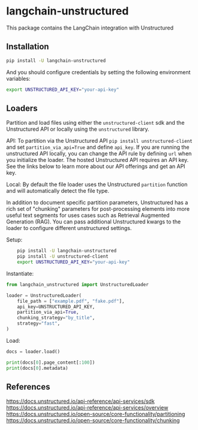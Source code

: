 # langchain-unstructured

This package contains the LangChain integration with Unstructured

## Installation

```bash
pip install -U langchain-unstructured
```

And you should configure credentials by setting the following environment variables:

```bash
export UNSTRUCTURED_API_KEY="your-api-key"
```

## Loaders

Partition and load files using either the `unstructured-client` sdk and the
Unstructured API or locally using the `unstructured` library.

API:
To partition via the Unstructured API `pip install unstructured-client` and set
`partition_via_api=True` and define `api_key`. If you are running the unstructured API
locally, you can change the API rule by defining `url` when you initialize the
loader. The hosted Unstructured API requires an API key. See the links below to
learn more about our API offerings and get an API key.

Local:
By default the file loader uses the Unstructured `partition` function and will
automatically detect the file type.

In addition to document specific partition parameters, Unstructured has a rich set
of "chunking" parameters for post-processing elements into more useful text segments
for uses cases such as Retrieval Augmented Generation (RAG). You can pass additional
Unstructured kwargs to the loader to configure different unstructured settings.

Setup:
```bash
    pip install -U langchain-unstructured
    pip install -U unstructured-client
    export UNSTRUCTURED_API_KEY="your-api-key"
```

Instantiate:
```python
from langchain_unstructured import UnstructuredLoader

loader = UnstructuredLoader(
    file_path = ["example.pdf", "fake.pdf"],
    api_key=UNSTRUCTURED_API_KEY,
    partition_via_api=True,
    chunking_strategy="by_title",
    strategy="fast",
)
```

Load:
```python
docs = loader.load()

print(docs[0].page_content[:100])
print(docs[0].metadata)
```

References
----------
https://docs.unstructured.io/api-reference/api-services/sdk
https://docs.unstructured.io/api-reference/api-services/overview
https://docs.unstructured.io/open-source/core-functionality/partitioning
https://docs.unstructured.io/open-source/core-functionality/chunking
